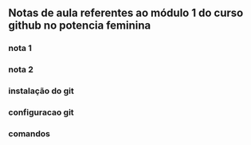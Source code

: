 ## Notas de aula referentes ao módulo 1 do curso github no potencia feminina

### nota 1
### nota 2 
### instalação do git
### configuracao git

### comandos  
